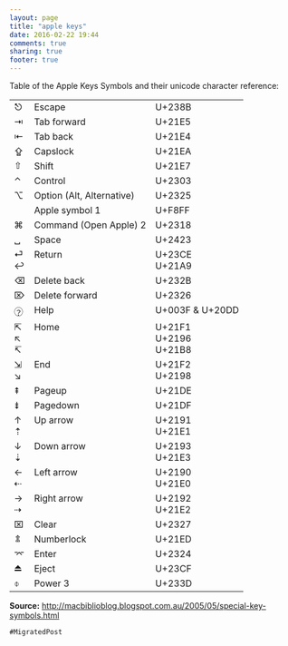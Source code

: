 ```yaml
---
layout: page
title: "apple keys"
date: 2016-02-22 19:44
comments: true
sharing: true
footer: true
---
```

<p>Table of the Apple Keys Symbols and their unicode character reference:</p>

<table><tbody>
<tr>                 <td valign="top">&#9099;</td>                 <td valign="top">Escape</td>               <td valign="top">U+238B</td>             </tr>
<tr>                 <td valign="top">&#8677;</td>                 <td valign="top">Tab forward</td>                 <td valign="top">U+21E5</td>             </tr>
<tr>                 <td valign="top">&#8676;</td>                 <td valign="top">Tab back</td>                 <td valign="top">U+21E4</td>             </tr>
<tr>                 <td valign="top">&#8682;</td>                 <td valign="top">Capslock</td> <td valign="top">U+21EA</td>             </tr>
<tr>                 <td valign="top"><span style="font-family: 'Apple Symbols';">&#8679;</span></td>                 <td valign="top">Shift</td>               <td valign="top">U+21E7</td>             </tr>
<tr>                 <td valign="top">&#8963;</td>                 <td valign="top">Control</td>             <td valign="top">U+2303</td>             </tr>
<tr>                 <td valign="top">&#8997;</td>                 <td valign="top">Option (Alt, Alternative)</td>             <td valign="top">U+2325</td>             </tr>
<tr>                 <td valign="top"><span style="font-family: Lucida Grande;">&#63743;</span></td>                 <td valign="top">Apple symbol 1</td> <td valign="top">U+F8FF</td>             </tr>
<tr>                 <td valign="top">&#8984;</td>                 <td valign="top">Command (Open Apple) 2</td> <td valign="top">U+2318</td>             </tr>
<tr>                 <td valign="top">&#9251;</td>                 <td valign="top">Space</td> <td valign="top">U+2423</td>             </tr>
<tr>                 <td valign="top">&#9166;<br />
&#8617;</td>                 <td valign="top">Return</td>              <td valign="top">U+23CE<br />
U+21A9</td>             </tr>
<tr>                 <td valign="top">&#9003;</td>                 <td valign="top">Delete back</td> <td valign="top">U+232B</td>             </tr>
<tr>                 <td valign="top">&#8998;</td>                 <td valign="top">Delete forward</td> <td valign="top">U+2326</td>             </tr>
<tr>                 <td valign="top">&#65110;&#8413;</td>                 <td valign="top">Help</td> <td valign="top">U+003F &amp; U+20DD</td>             </tr>
<tr>                 <td valign="top">&#8689;<br />
&#8598;<br />
&#8632;</td>                 <td valign="top">Home</td> <td valign="top">U+21F1<br />
U+2196<br />
U+21B8</td>             </tr>
<tr>                 <td valign="top">&#8690;<br />
&#8600;</td>                 <td valign="top">End</td> <td valign="top">U+21F2<br />
U+2198</td>             </tr>
<tr>                 <td valign="top">&#8670;</td>                 <td valign="top">Pageup</td> <td valign="top">U+21DE</td>             </tr>
<tr>                 <td valign="top">&#8671;</td>                 <td valign="top">Pagedown</td> <td valign="top">U+21DF</td>             </tr>
<tr>                 <td valign="top">&#8593;<br />
&#8673;</td>                 <td valign="top">Up arrow</td> <td valign="top">U+2191<br />
U+21E1</td>             </tr>
<tr>                 <td valign="top">&#8595;<br />
&#8675;</td>                 <td valign="top">Down arrow</td> <td valign="top">U+2193<br />
U+21E3</td>             </tr>
<tr>                 <td valign="top">&#8592;<br />
&#8672;</td>                 <td valign="top">Left arrow</td> <td valign="top">U+2190<br />
U+21E0</td>             </tr>
<tr>                 <td valign="top">&#8594;<br />
&#8674;</td>                 <td valign="top">Right arrow</td> <td valign="top">U+2192<br />
U+21E2</td>             </tr>
<tr>                 <td valign="top">&#8999;</td>                 <td valign="top">Clear</td> <td valign="top">U+2327</td>             </tr>
<tr>                 <td valign="top"><span style="font-family: 'Apple Symbols';">&#8685;</span></td>                 <td valign="top">Numberlock</td> <td valign="top">U+21ED</td>             </tr>
<tr>                 <td valign="top">&#8996;</td>                 <td valign="top">Enter</td> <td valign="top">U+2324</td>             </tr>
<tr>                 <td valign="top">&#9167;</td>                 <td valign="top">Eject</td>                 <td valign="top">U+23CF</td>             </tr>
<tr>                 <td valign="top">&#9021;</td>                 <td valign="top">Power 3</td>                 <td valign="top">U+233D</td>             </tr>
</tbody></table>


<p><strong>Source:</strong> <a href="http://macbiblioblog.blogspot.com.au/2005/05/special-key-symbols.html">http://macbiblioblog.blogspot.com.au/2005/05/special-key-symbols.html</a></p>

`#MigratedPost`
